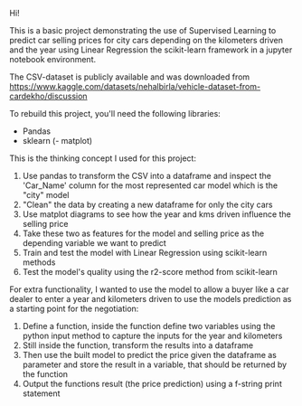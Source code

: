 Hi!

This is a basic project demonstrating the use of Supervised Learning to predict car selling prices for city cars depending on the kilometers driven and the year using Linear Regression the scikit-learn framework in a jupyter notebook environment.

The CSV-dataset is publicly available and was downloaded from https://www.kaggle.com/datasets/nehalbirla/vehicle-dataset-from-cardekho/discussion

To rebuild this project, you'll need the following libraries:
- Pandas
- sklearn
(- matplot)

This is the thinking concept I used for this project:
1. Use pandas to transform the CSV into a dataframe and inspect the 'Car_Name' column for the most represented car model which is the "city" model
2. "Clean" the data by creating a new dataframe for only the city cars
3. Use matplot diagrams to see how the year and kms driven influence the selling price
4. Take these two as features for the model and selling price as the depending variable we want to predict
5. Train and test the model with Linear Regression using scikit-learn methods
6. Test the model's quality using the r2-score method from scikit-learn

For extra functionality, I wanted to use the model to allow a buyer like a car dealer to enter a year and kilometers driven to use the models prediction as a starting point for the negotiation:
1. Define a function, inside the function define two variables using the python input method to capture the inputs for the year and kilometers
2. Still inside the function, transform the results into a dataframe 
3. Then use the built model to predict the price given the dataframe as parameter and store the result in a variable, that should be returned by the function
4. Output the functions result (the price prediction) using a f-string print statement
